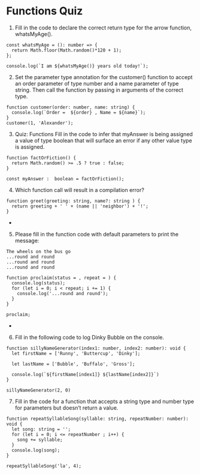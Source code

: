 # Functions Quiz

1. Fill in the code to declare the correct return type for the arrow function, whatsMyAge().

```
const whatsMyAge = (): number => {
  return Math.floor(Math.random()*120 + 1);
};

console.log(`I am ${whatsMyAge()} years old today!`);
```

2. Set the parameter type annotation for the customer() function to accept an order parameter of type number and a name parameter of type string. Then call the function by passing in arguments of the correct type.

```
function customer(order: number, name: string) {
  console.log(`Order =  ${order} , Name = ${name}`);
}
customer(1, 'Alexander');
```

3. Quiz: Functions
   Fill in the code to infer that myAnswer is being assigned a value of type boolean that will surface an error if any other value type is assigned.

```
function factOrFiction() {
  return Math.random() >= .5 ? true : false;
}

const myAnswer :  boolean = factOrFiction();
```

4. Which function call will result in a compilation error?

```
function greet(greeting: string, name?: string ) {
  return greeting + ' ' + (name || 'neighbor') + '!';
}
```

-

5. Please fill in the function code with default parameters to print the message:

```
The wheels on the bus go
...round and round
...round and round
...round and round
```

```
function proclaim(status = , repeat = ) {
  console.log(status);
  for (let i = 0; i < repeat; i += 1) {
    console.log('...round and round');
  }
}

proclaim;
```

-

6. Fill in the following code to log Dinky Bubble on the console.

```
function sillyNameGenerator(index1: number, index2: number): void {
  let firstName = ['Runny', 'Buttercup', 'Dinky'];

  let lastName = ['Bubble', 'Buffalo', 'Gross'];

  console.log(`${firstName[index1]} ${lastName[index2]}`)
}

sillyNameGenerator(2, 0)
```

7. Fill in the code for a function that accepts a string type and number type for parameters but doesn’t return a value.

```
function repeatSyllableSong(syllable: string, repeatNumber: number): void {
  let song: string = '';
  for (let i = 0; i <= repeatNumber ; i++) {
    song += syllable;
  }
  console.log(song);
}

repeatSyllableSong('la', 4);
```
